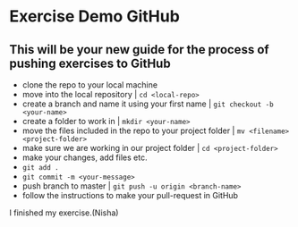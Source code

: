 # Exercise Demo GitHub
## This will be your new guide for the process of pushing exercises to GitHub


* clone the repo to your local machine
* move into the local repository | `cd <local-repo>`
* create a branch and name it using your first name | `git checkout -b <your-name>`
* create a folder to work in | `mkdir <your-name>`
* move the files included in the repo to your project folder | `mv <filename> <project-folder>`
* make sure we are working in our project folder | `cd <project-folder>`
* make your changes, add files etc.
* `git add .`
* `git commit -m <your-message>`
* push branch to master | `git push -u origin <branch-name>`
* follow the instructions to make your pull-request in GitHub  


I finished my exercise.(Nisha)